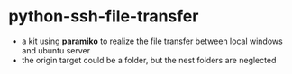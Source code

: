 # python-ssh-file-transfer
- a kit using **paramiko** to realize the file transfer between local windows and ubuntu server
- the origin target could be a folder, but the nest folders are neglected